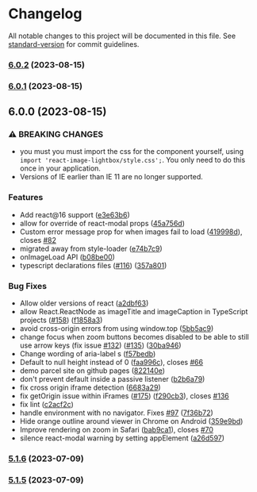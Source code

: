 # Changelog

All notable changes to this project will be documented in this file. See [standard-version](https://github.com/conventional-changelog/standard-version) for commit guidelines.

### [6.0.2](https://github.com/Bravemobin/react-image-lightbox/compare/v6.0.1...v6.0.2) (2023-08-15)

### [6.0.1](https://github.com/Bravemobin/react-image-lightbox/compare/v6.0.0...v6.0.1) (2023-08-15)

## 6.0.0 (2023-08-15)


### ⚠ BREAKING CHANGES

* you must you must import the css for the component yourself,
using `import 'react-image-lightbox/style.css';`. You only need to do this
once in your application.
* Versions of IE earlier than IE 11 are no longer supported.

### Features

* Add react@16 support ([e3e63b6](https://github.com/Bravemobin/react-image-lightbox/commit/e3e63b69a66590a83d913d69ea9c05f921023c1a))
* allow for override of react-modal props ([45a756d](https://github.com/Bravemobin/react-image-lightbox/commit/45a756d69a459a59281d4e2f90fe429402abf26a))
* Custom error message prop for when images fail to load ([419998d](https://github.com/Bravemobin/react-image-lightbox/commit/419998d94d449c305a4482d576753503f8da0b63)), closes [#82](https://github.com/Bravemobin/react-image-lightbox/issues/82)
* migrated away from style-loader ([e74b7c9](https://github.com/Bravemobin/react-image-lightbox/commit/e74b7c99eb4642a42631d2372b46645f044b8414))
* onImageLoad API ([b08be00](https://github.com/Bravemobin/react-image-lightbox/commit/b08be0081f2c4b99f4003105a2d1f3cfb4d0ce80))
* typescript declarations files ([#116](https://github.com/Bravemobin/react-image-lightbox/issues/116)) ([357a801](https://github.com/Bravemobin/react-image-lightbox/commit/357a801f1f799325708e36b281d332bdc73ed4b4))


### Bug Fixes

* Allow older versions of react ([a2dbf63](https://github.com/Bravemobin/react-image-lightbox/commit/a2dbf633873f72ccdeae9b57770e278a1a6167ed))
* allow React.ReactNode as imageTitle and imageCaption in TypeScript projects ([#158](https://github.com/Bravemobin/react-image-lightbox/issues/158)) ([f1858a3](https://github.com/Bravemobin/react-image-lightbox/commit/f1858a3efe25b66b850565b308688669bd7bab66))
* avoid cross-origin errors from using window.top ([5bb5ac9](https://github.com/Bravemobin/react-image-lightbox/commit/5bb5ac9cc06c7cb5a7447c74060c3e9c3f44fb07))
* change focus when zoom buttons becomes disabled to be able to still use arrow keys (fix issue [#132](https://github.com/Bravemobin/react-image-lightbox/issues/132)) ([#135](https://github.com/Bravemobin/react-image-lightbox/issues/135)) ([30ba946](https://github.com/Bravemobin/react-image-lightbox/commit/30ba9466e3b18cacf9f1647c7a3b33ae54348b2c))
* Change wording of aria-label s ([f57bedb](https://github.com/Bravemobin/react-image-lightbox/commit/f57bedb002ca29f8641de29cf1a08536880154ae))
* Default to null height instead of 0 ([faa996c](https://github.com/Bravemobin/react-image-lightbox/commit/faa996c1e767faa67b56118ead25ff1059bcd83f)), closes [#66](https://github.com/Bravemobin/react-image-lightbox/issues/66)
* demo parcel site on github pages ([822140e](https://github.com/Bravemobin/react-image-lightbox/commit/822140ed665f55f664c1a5ea851f6b3aeaed31db))
* don't prevent default inside a passive listener ([b2b6a79](https://github.com/Bravemobin/react-image-lightbox/commit/b2b6a798671de7027635123baec8584e3fefaaf2))
* fix cross origin iframe detection ([6683a29](https://github.com/Bravemobin/react-image-lightbox/commit/6683a29639f0df2609849d9c71f7da0fa08a4882))
* fix getOrigin issue within iFrames ([#175](https://github.com/Bravemobin/react-image-lightbox/issues/175)) ([f290cb3](https://github.com/Bravemobin/react-image-lightbox/commit/f290cb344ac89f6359b39c0fd4ab8fe00bb36205)), closes [#136](https://github.com/Bravemobin/react-image-lightbox/issues/136)
* fix lint ([c2acf2c](https://github.com/Bravemobin/react-image-lightbox/commit/c2acf2ccd86610ad89f3af497e4eefc911da68ac))
* handle environment with no navigator. Fixes [#97](https://github.com/Bravemobin/react-image-lightbox/issues/97) ([7f36b72](https://github.com/Bravemobin/react-image-lightbox/commit/7f36b72b3ab82b3fca3de2b6d000c89a2d81d8aa))
* Hide orange outline around viewer in Chrome on Android ([359e9bd](https://github.com/Bravemobin/react-image-lightbox/commit/359e9bdc359a306a6be326f02632770ab6d3cf56))
* Improve rendering on zoom in Safari ([bab9ca1](https://github.com/Bravemobin/react-image-lightbox/commit/bab9ca146da0d9988352dd9d24b6393c911be073)), closes [#70](https://github.com/Bravemobin/react-image-lightbox/issues/70)
* silence react-modal warning by setting appElement ([a26d597](https://github.com/Bravemobin/react-image-lightbox/commit/a26d5978b623019ff87920aeaf82f5af9c0a59bf))

### [5.1.6](https://github.com/Bravemobin/react-image-lightbox/compare/v5.1.5...v5.1.6) (2023-07-09)

### [5.1.5](https://github.com/Bravemobin/react-image-lightbox/compare/v5.1.4...v5.1.5) (2023-07-09)
